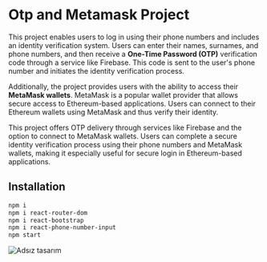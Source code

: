 # Otp and Metamask Project

This project enables users to log in using their phone numbers and includes an identity verification system. Users can enter their names, surnames, and phone numbers, and then receive a **One-Time Password (OTP)** verification code through a service like Firebase. This code is sent to the user's phone number and initiates the identity verification process.

Additionally, the project provides users with the ability to access their **MetaMask wallets**. MetaMask is a popular wallet provider that allows secure access to Ethereum-based applications. Users can connect to their Ethereum wallets using MetaMask and thus verify their identity.

This project offers OTP delivery through services like Firebase and the option to connect to MetaMask wallets. Users can complete a secure identity verification process using their phone numbers and MetaMask wallets, making it especially useful for secure login in Ethereum-based applications.

## Installation

```sh
npm i
npm i react-router-dom
npm i react-bootstrap
npm i react-phone-number-input
npm start
```

![Adsız tasarım](https://github.com/snsen0/OtpMetaMask/assets/148704343/8c7473ff-6df8-46a3-8ea4-a2045cc0a273)

